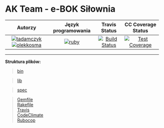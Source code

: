 # AK Team - e-BOK Siłownia
| Autorzy | Język programowania | Travis Status | CC Coverage Status |
:--:|:--:|:--:|:--:
| [![tadamczyk](https://avatars1.githubusercontent.com/u/16397764?s=40&v=4)](https://github.com/tadamczyk) [![olekkosma](https://avatars0.githubusercontent.com/u/16398511?s=40&v=4)](https://github.com/olekkosma) | [![ruby](https://upload.wikimedia.org/wikipedia/commons/thumb/7/73/Ruby_logo.svg/36px-Ruby_logo.svg.png)](https://pl.wikipedia.org/wiki/Ruby_(język_programowania)) | [![Build Status](https://travis-ci.org/my-rspec/mocking-hell-ak_team.svg?branch=master)](https://travis-ci.org/my-rspec/mocking-hell-ak_team) | [![Test Coverage](https://api.codeclimate.com/v1/badges/8302b279ffca574e79f1/test_coverage.svg)](https://codeclimate.com/github/my-rspec/mocking-hell-ak_team/test_coverage) |

****

**Struktura plików:**
> [bin](bin)
>>

> [lib](lib)
>>

> [spec](spec)
>>

> [Gemfile](Gemfile)  
> [Rakefile](Rakefile)  
> [Travis](.travis.yml)  
> [CodeClimate](.codeclimate.yml)  
> [Rubocop](.rubocop.yml)